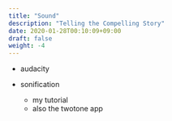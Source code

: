 ```yaml
---
title: "Sound"
description: "Telling the Compelling Story"
date: 2020-01-28T00:10:09+09:00
draft: false
weight: -4
---
```


- audacity

- sonification
  - my tutorial
  - also the twotone app
  
